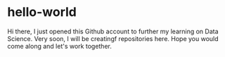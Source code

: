 # hello-world

Hi there, I just opened this Github account to further my learning on Data Science. Very soon, I will be creatingf repositories here. Hope you would come along and let's work together.
